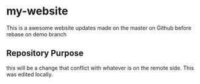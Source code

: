 # my-website
This is a awesome website
updates made on the master on Github  before rebase
on demo branch

## Repository Purpose
this will be a change that conflict with whatever is on the remote side.
This was edited locally.

